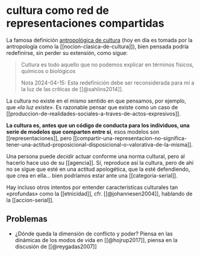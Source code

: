 # cultura como red de representaciones compartidas
La famosa definición [antropológica de cultura](http://www.filosofia.org/filomat/df406.htm) (hoy en día es tomada por la antropología como la [[nocion-clasica-de-cultura]]), bien pensada podría redefinirse, sin perder su extensión, como sigue:

> Cultura es todo aquello que no podemos explicar en términos físicos, químicos o biológicos
>
> Nota 2024-04-15: Esta redefinición debe ser reconsiderada para mí a la luz de las críticas de [[@sahlins2014]].

La cultura no existe en el mismo sentido en que pensamos, por ejemplo, que *«la luz existe»*. Es razonable pensar que existe como un caso de [[produccion-de-realidades-sociales-a-traves-de-actos-expresivos]].

**La cultura es, antes que un código de conducta para los individuos, una serie de modelos que comparten entre sí**, esos modelos son [[representaciones]], pero [[compartir-una-representacion-no-significa-tener-una-actitud-proposicional-disposicional-o-valorativa-de-la-misma]].

Una persona puede *decidir* actuar conforme una norma cultural, pero al hacerlo hace uso de su [[agencia]]. Sí, reproduce así la cultura, pero de ahí no se sigue que esté en una actitud apologética, que la esté defendiendo, que crea en ella... bien podríamos estar ante una [[categoria-serial]].

Hay incluso otros intentos por entender características culturales tan «profundas» como la [[etnicidad]], cfr. [[@johannesen2004]], hablando de la [[accion-serial]].

## Problemas

- ¿Dónde queda la dimensión de conflicto y poder? Piensa en las dinámicas de los modos de vida en [[@hojrup2017]], piensa en la discusión de [[@reygadas2007]]
